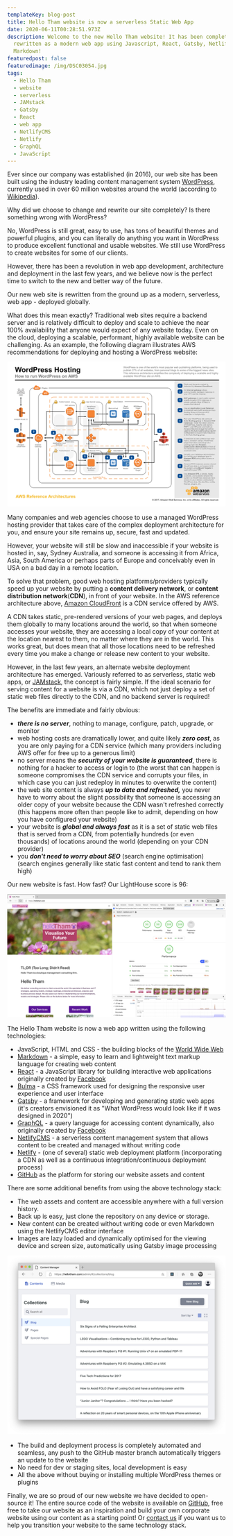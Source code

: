 ```yaml
---
templateKey: blog-post
title: Hello Tham website is now a serverless Static Web App
date: 2020-06-11T00:28:51.973Z
description: Welcome to the new Hello Tham website! It has been completely
  rewritten as a modern web app using Javascript, React, Gatsby, Netlify CMS and
  Markdown!
featuredpost: false
featuredimage: /img/DSC03054.jpg
tags:
  - Hello Tham
  - website
  - serverless
  - JAMstack
  - Gatsby
  - React
  - web app
  - NetlifyCMS
  - Netlify
  - GraphQL
  - JavaScript
---
```

Ever since our company was established (in 2016), our web site has been built using the industry leading content management system [WordPress](https://wordpress.org), currently used in over 60 million websites around the world (according to [Wikipedia](https://en.wikipedia.org/wiki/WordPress)).

Why did we choose to change and rewrite our site completely? Is there something wrong with WordPress?

No, WordPress is still great, easy to use, has tons of beautiful themes and powerful plugins, and you can literally do anything you want in WordPress to produce excellent functional and usable websites. We still use WordPress to create websites for some of our clients.

However, there has been a revolution in web app development, architecture and deployment in the last few years, and we believe now is the perfect time to switch to the new and better way of the future.

Our new web site is rewritten from the ground up as a modern, serverless, web app - deployed globally.

What does this mean exactly? Traditional web sites require a backend server and is relatively difficult to deploy and scale to achieve the near 100% availability that anyone would expect of any website today. Even on the cloud, deploying a scalable, performant, highly available website can be challenging. As an example, the following diagram illustrates AWS recommendations for deploying and hosting a WordPress website:

![AWS Reference Architecture for WordPress hosting](/img/aws-refarch-wordpress-v20171026.jpeg)

Many companies and web agencies choose to use a managed WordPress hosting provider that takes care of the complex deployment architecture for you, and ensure your site remains up, secure, fast and updated.

However, your website will still be slow and inaccessible if your website is hosted in, say, Sydney Australia, and someone is accessing it from Africa, Asia, South America or perhaps parts of Europe and conceivably even in USA on a bad day in a remote location.

To solve that problem, good web hosting platforms/providers typically speed up your website by putting a **content delivery network**, or **content distribution network**(**CDN**), in front of your website. In the AWS reference architecture above, [Amazon CloudFront](https://aws.amazon.com/cloudfront/) is a CDN service offered by AWS.

A CDN takes static, pre-rendered versions of your web pages, and deploys them globally to many locations around the world, so that when someone accesses your website, they are accessing a local copy of your content at the location nearest to them, no matter where they are in the world. This works great, but does mean that all those locations need to be refreshed every time you make a change or release new content to your website.

However, in the last few years, an alternate website deployment architecture has emerged. Variously referred to as serverless, static web apps, or [JAMstack](https://jamstack.org), the concept is fairly simple. If the ideal scenario for serving content for a website is via a CDN, which not just deploy a set of static web files directly to the CDN, and no backend server is required!

The benefits are immediate and fairly obvious:

* ***there is no server***, nothing to manage, configure, patch, upgrade, or monitor
* web hosting costs are dramatically lower, and quite likely ***zero cost***, as you are only paying for a CDN service (which many providers including AWS offer for free up to a generous limit)
* no server means the ***security of your website is guaranteed***, there is nothing for a hacker to access or login to (the worst that can happen is someone compromises the CDN service and corrupts your files, in which case you can just redeploy in minutes to overwrite the content)
* the web site content is always ***up to date and refreshed,*** you never have to worry about the slight possibility that someone is accessing an older copy of your website because the CDN wasn't refreshed correctly (this happens more often than people like to admit, depending on how you have configured your website)
* your website is ***global and always fast*** as it is a set of static web files that is served from a CDN, from potentially hundreds (or even thousands) of locations around the world (depending on your CDN provider)
* you ***don't need to worry about SEO*** (search engine optimisation) (search engines generally like static fast content and tend to rank them high)

Our new website is fast. How fast? Our LightHouse score is 96:

![Hello Tham Lighthouse report](/img/hellotham-lighthouse.png)

The Hello Tham website is now a web app written using the following technologies:

* JavaScript, HTML and CSS - the building blocks of the [World Wide Web](https://www.w3.org/)
* [Markdown](https://daringfireball.net/projects/markdown/) - a simple, easy to learn and lightweight text markup language for creating web content
* [React](https://reactjs.org/) - a JavaScript library for building interactive web applications originally created by [Facebook](https://developers.facebook.com/products/#open-source)
* [Bulma](https://bulma.io/) - a CSS framework used for designing the responsive user experience and user interface
* [Gatsby](https://www.gatsbyjs.org/) - a framework for developing and generating static web apps (it's creators envisioned it as "What WordPress would look like if it was designed in 2020")
* [GraphQL](https://graphql.org/) - a query language for accessing content dynamically, also originally created by [Facebook](https://developers.facebook.com/products/#open-source)
* [NetlifyCMS](https://www.netlifycms.org/) - a serverless content management system that allows content to be created and managed without writing code
* [Netlify](https://www.netlify.com/) - (one of several) static web deployment platform (incorporating a CDN as well as a continuous integration/continuous deployment process)
* [GitHub](https://github.com/) as the platform for storing our website assets and content

There are some additional benefits from using the above technology stack:

* The web assets and content are accessible anywhere with a full version history.
* Back up is easy, just clone the repository on any device or storage.
* New content can be created without writing code or even Markdown using the NetlifyCMS editor interface
* Images are lazy loaded and dynamically optimised for the viewing device and screen size, automatically using Gatsby image processing

![NetlifyCMS editor interface](/img/hellotham-edit.png)

* The build and deployment process is completely automated and seamless, any push to the GitHub master branch automatically triggers an update to the website
* No need for dev or staging sites, local development is easy
* All the above without buying or installing multiple WordPress themes or plugins

Finally, we are so proud of our new website we have decided to open-source it! The entire source code of the website is available on [GitHub](https://github.com/ChristineTham/hellotham-website), free free to take our website as an inspiration and build your own corporate website using our content as a starting point! Or [contact us](/contactus) if you want us to help you transition your website to the same technology stack.